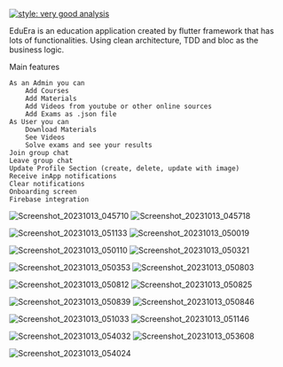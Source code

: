 
[![style: very good analysis](https://img.shields.io/badge/style-very_good_analysis-B22C89.svg)](https://pub.dev/packages/very_good_analysis)

EduEra is an education application created by flutter framework that has lots of functionalities.
Using clean architecture, TDD and bloc as the business logic.

Main features

    As an Admin you can
        Add Courses
        Add Materials
        Add Videos from youtube or other online sources 
        Add Exams as .json file
    As User you can
        Download Materials
        See Videos
        Solve exams and see your results
    Join group chat
    Leave group chat
    Update Profile Section (create, delete, update with image)
    Receive inApp notifications
    Clear notifications
    Onboarding screen
    Firebase integration 


![Screenshot_20231013_045710](https://github.com/adib-Wageeh/EduEra/assets/87152219/59f4f373-8912-4d75-b5f1-8e0693026b0b)
![Screenshot_20231013_045718](https://github.com/adib-Wageeh/EduEra/assets/87152219/77127061-a249-4e3d-b71c-4698e498e217)


![Screenshot_20231013_051133](https://github.com/adib-Wageeh/EduEra/assets/87152219/4a1decd1-5d74-4623-a50b-6d9ff167a7c8)
![Screenshot_20231013_050019](https://github.com/adib-Wageeh/EduEra/assets/87152219/0b6d8568-88a0-4250-84a5-d378f1a677e6)


![Screenshot_20231013_050110](https://github.com/adib-Wageeh/EduEra/assets/87152219/2d66b828-3f8a-4239-8e76-59a26364b9b4)
![Screenshot_20231013_050321](https://github.com/adib-Wageeh/EduEra/assets/87152219/0e56b7d3-cf68-48c2-859d-ae8759d665af)


![Screenshot_20231013_050353](https://github.com/adib-Wageeh/EduEra/assets/87152219/c39e1d69-670f-4cc3-9f3f-d497dfba15f7)
![Screenshot_20231013_050803](https://github.com/adib-Wageeh/EduEra/assets/87152219/7d8a6af4-be85-43bd-b038-6e074a8be770)


![Screenshot_20231013_050812](https://github.com/adib-Wageeh/EduEra/assets/87152219/be798722-4907-4910-ade9-0c79799d45d3)
![Screenshot_20231013_050825](https://github.com/adib-Wageeh/EduEra/assets/87152219/b9a68c0c-cfb5-4439-b301-a728bf6923e8)


![Screenshot_20231013_050839](https://github.com/adib-Wageeh/EduEra/assets/87152219/48ec7ab6-c255-4d23-a7dc-311f4ad98711)
![Screenshot_20231013_050846](https://github.com/adib-Wageeh/EduEra/assets/87152219/05df3a52-07ec-4f5a-b230-6dbf7fa10877)


![Screenshot_20231013_051033](https://github.com/adib-Wageeh/EduEra/assets/87152219/1467363a-5ab5-4a4e-ac0c-f7fb358b342a)
![Screenshot_20231013_051146](https://github.com/adib-Wageeh/EduEra/assets/87152219/d7bbf899-7cfa-4aeb-b598-4dc4d17f0c45)


![Screenshot_20231013_054032](https://github.com/adib-Wageeh/EduEra/assets/87152219/f1dc63ae-5004-44cc-924f-05b1e7c8f10c)
![Screenshot_20231013_053608](https://github.com/adib-Wageeh/EduEra/assets/87152219/d859f128-ed0e-46d7-b741-d664dfe2dfa6)


![Screenshot_20231013_054024](https://github.com/adib-Wageeh/EduEra/assets/87152219/f56245c3-cf39-4ea2-95f1-834c92c37126)


